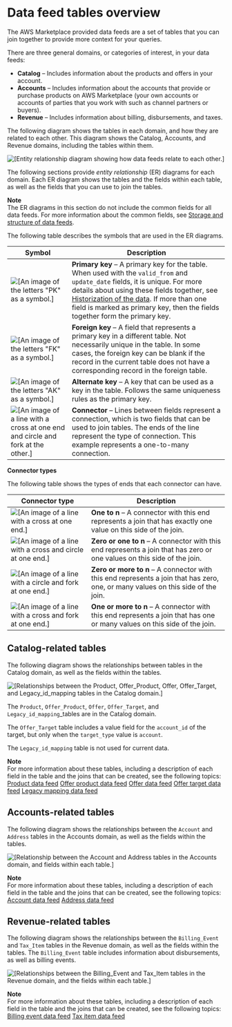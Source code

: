 # Data feed tables overview<a name="data-feed-joining"></a>

The AWS Marketplace provided data feeds are a set of tables that you can join together to provide more context for your queries\.

There are three general domains, or categories of interest, in your data feeds:
+ **Catalog** – Includes information about the products and offers in your account\.
+ **Accounts** – Includes information about the accounts that provide or purchase products on AWS Marketplace \(your own accounts or accounts of parties that you work with such as channel partners or buyers\)\.
+ **Revenue** – Includes information about billing, disbursements, and taxes\.

The following diagram shows the tables in each domain, and how they are related to each other\. This diagram shows the Catalog, Accounts, and Revenue domains, including the tables within them\.

![\[Entity relationship diagram showing how data feeds relate to each other.\]](http://docs.aws.amazon.com/marketplace/latest/userguide/images/datafeeds-overview.png) 

The following sections provide *entity relationship* \(ER\) diagrams for each domain\. Each ER diagram shows the tables and the fields within each table, as well as the fields that you can use to join the tables\.

**Note**  
The ER diagrams in this section do not include the common fields for all data feeds\. For more information about the common fields, see [Storage and structure of data feeds](data-feed-service.md#data-feed-details)\.

The following table describes the symbols that are used in the ER diagrams\.


| Symbol | Description | 
| --- | --- | 
|  ![\[An image of the letters "PK" as a symbol.\]](http://docs.aws.amazon.com/marketplace/latest/userguide/images/datafeeds-primary-key.png)  |  **Primary key** – A primary key for the table\. When used with the `valid_from` and `update_date` fields, it is unique\. For more details about using these fields together, see [Historization of the data](data-feed-service.md#data-feed-historization)\. If more than one field is marked as primary key, then the fields together form the primary key\.  | 
|  ![\[An image of the letters "FK" as a symbol.\]](http://docs.aws.amazon.com/marketplace/latest/userguide/images/datafeeds-foreign-key.png)  |   **Foreign key** – A field that represents a primary key in a different table\. Not necessarily unique in the table\.   In some cases, the foreign key can be blank if the record in the current table does not have a corresponding record in the foreign table\.   | 
|  ![\[An image of the letters "AK" as a symbol.\]](http://docs.aws.amazon.com/marketplace/latest/userguide/images/datafeeds-alternate-key.png)  |   **Alternate key** – A key that can be used as a key in the table\. Follows the same uniqueness rules as the primary key\.  | 
|  ![\[An image of a line with a cross at one end and circle and fork at the other.\]](http://docs.aws.amazon.com/marketplace/latest/userguide/images/datafeeds-one-to-many.png)  |   **Connector** – Lines between fields represent a connection, which is two fields that can be used to join tables\. The ends of the line represent the type of connection\. This example represents a one\-to\-many connection\.  | 

**Connector types**

The following table shows the types of ends that each connector can have\.


| Connector type | Description | 
| --- | --- | 
|  ![\[An image of a line with a cross at one end.\]](http://docs.aws.amazon.com/marketplace/latest/userguide/images/datafeeds-one-to-n.png)  |   **One to n** – A connector with this end represents a join that has exactly one value on this side of the join\.  | 
|  ![\[An image of a line with a cross and circle at one end.\]](http://docs.aws.amazon.com/marketplace/latest/userguide/images/datafeeds-zero-or-one-to-n.png)  |   **Zero or one to n** – A connector with this end represents a join that has zero or one values on this side of the join\.  | 
|  ![\[An image of a line with a circle and fork at one end.\]](http://docs.aws.amazon.com/marketplace/latest/userguide/images/datafeeds-optional-many-to-n.png)  |   **Zero or more to n** – A connector with this end represents a join that has zero, one, or many values on this side of the join\.  | 
|  ![\[An image of a line with a cross and fork at one end.\]](http://docs.aws.amazon.com/marketplace/latest/userguide/images/datafeeds-one-or-more-to-n.png)  |   **One or more to n** – A connector with this end represents a join that has one or many values on this side of the join\.  | 

## Catalog\-related tables<a name="data-feed-catalog-domain"></a>

The following diagram shows the relationships between tables in the Catalog domain, as well as the fields within the tables\. 

![\[Relationships between the Product, Offer_Product, Offer, Offer_Target, and Legacy_id_mapping tables in the Catalog domain.\]](http://docs.aws.amazon.com/marketplace/latest/userguide/images/datafeeds-catalog-details.png)

The `Product`, `Offer_Product`, `Offer`, `Offer_Target`, and `Legacy_id_mapping`\_tables are in the Catalog domain\.

The `Offer_Target` table includes a value field for the `account_id` of the target, but only when the `target_type` value is `account`\.

The `Legacy_id_mapping` table is not used for current data\.

**Note**  
For more information about these tables, including a description of each field in the table and the joins that can be created, see the following topics:  
[Product data feed](data-feed-product.md)
[Offer product data feed](data-feed-offer-product.md)
[Offer data feed](data-feed-offer.md)
[Offer target data feed](data-feed-offer-target.md)
[Legacy mapping data feed](data-feed-legacy-mapping.md)

## Accounts\-related tables<a name="data-feed-accounts-domain"></a>

The following diagram shows the relationships between the `Account` and `Address` tables in the Accounts domain, as well as the fields within the tables\.

![\[Relationship between the Account and Address tables in the Accounts domain, and fields within each table.\]](http://docs.aws.amazon.com/marketplace/latest/userguide/images/datafeeds-accounts-details.png)

**Note**  
For more information about these tables, including a description of each field in the table and the joins that can be created, see the following topics:  
[Account data feed](data-feed-account.md)
[Address data feed](data-feed-address.md)

## Revenue\-related tables<a name="data-feed-revenue-domain"></a>

The following diagram shows the relationships between the `Billing_Event` and `Tax_Item` tables in the Revenue domain, as well as the fields within the tables\. The `Billing_Event` table includes information about disbursements, as well as billing events\.

![\[Relationships between the Billing_Event and Tax_Item tables in the Revenue domain, and the fields within each table.\]](http://docs.aws.amazon.com/marketplace/latest/userguide/images/datafeeds-revenue-details.png)

**Note**  
For more information about these tables, including a description of each field in the table and the joins that can be created, see the following topics:  
[Billing event data feed](data-feed-billing-event.md)
[Tax item data feed](data-feed-tax-item.md)